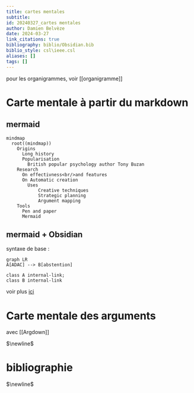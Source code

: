 ```yaml
---
title: cartes mentales
subtitle:
id: 20240327_cartes mentales
author: Damien Belvèze
date: 2024-03-27
link_citations: true
bibliography: biblio/Obsidian.bib
biblio_style: csl\ieee.csl
aliases: []
tags: []
---
```

pour les organigrammes, voir [[organigramme]]



# Carte mentale à partir du markdown

## mermaid

```mermaid
mindmap
  root((mindmap))
    Origins
      Long history
      Popularisation
        British popular psychology author Tony Buzan
    Research
      On effectivness<br/>and features
      On Automatic creation
        Uses
            Creative techniques
            Strategic planning
            Argument mapping
    Tools
      Pen and paper
      Mermaid
```


## mermaid + Obsidian

syntaxe de base : 
```mermaid
graph LR
A[ADAC] --> B[abstention] 

class A internal-link;
class B internal-link
```
voir plus [ici](https://forum.obsidian.md/t/obsidian-links-in-mermaid/2965/9)


# Carte mentale des arguments 

avec [[Argdown]]


$\newline$
# bibliographie
$\newline$






